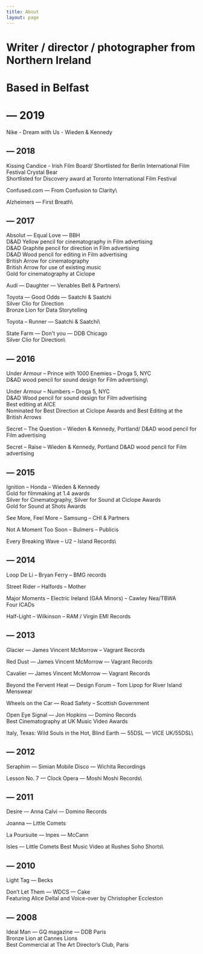 ```yaml
---
title: About
layout: page
---
```


# Writer / director / photographer from Northern Ireland

# Based in Belfast

# **— 2019**

Nike - Dream with Us - Wieden & Kennedy

## — 2018

Kissing Candice - Irish Film Board/
Shortlisted for Berlin International Film Festival Crystal Bear\
Shortlisted for Discovery award at Toronto International Film Festival

Confused.com — From Confusion to Clarity\


Alzheimers — First Breath\


## — 2017

Absolut — Equal Love — BBH\
D&AD Yellow pencil for cinematography in Film advertising\
D&AD Graphite pencil for direction in Film advertising\
D&AD Wood pencil for editing in Film advertising\
British Arrow for cinematography\
British Arrow for use of existing music\
Gold for cinematography at Ciclope

Audi — Daughter — Venables Bell & Partners\

Toyota — Good Odds — Saatchi & Saatchi\
Silver Clio for Direction\
Bronze Lion for Data Storytelling


Toyota – Runner — Saatchi & Saatchi\


State Farm — Don't you — DDB Chicago\
Silver Clio for Direction\


## — 2016


Under Armour – Prince with 1000 Enemies – Droga 5, NYC\
D&AD wood pencil for sound design for Film advertising\


Under Armour – Numbers – Droga 5, NYC\
D&AD Wood pencil for sound design for Film advertising\
Best editing at AICE\
Nominated for Best Direction at Ciclope Awards and Best Editing at the British Arrows

Secret – The Question – Wieden & Kennedy, Portland/ 
D&AD wood pencil for Film advertising

Secret – Raise – Wieden & Kennedy, Portland
D&AD wood pencil for Film advertising

## — 2015

Ignition – Honda – Wieden & Kennedy\
Gold for filmmaking at 1.4 awards\
Silver for Cinematography, Silver for Sound at Ciclope Awards\
Gold for Sound at Shots Awards

See More, Feel More – Samsung – CHI & Partners

Not A Moment Too Soon – Bulmers – Publicis

Every Breaking Wave – U2 – Island Records\


## — 2014

Loop De Li – Bryan Ferry – BMG records

Street Rider – Halfords – Mother

Major Moments – Electric Ireland (GAA Minors) – Cawley Nea/TBWA\
Four ICADs

Half-Light – Wilkinson – RAM / Virgin EMI Records

## — 2013

Glacier — James Vincent McMorrow – Vagrant Records

Red Dust — James Vincent McMorrow — Vagrant Records

Cavalier — James Vincent McMorrow — Vagrant Records

Beyond the Fervent Heat — Design Forum – Tom Lipop for River Island Menswear

Wheels on the Car — Road Safety – Scottish Government

Open Eye Signal — Jon Hopkins — Domino Records\
Best Cinematography at UK Music Video Awards

Italy, Texas: Wild Souls in the Hot, Blind Earth — 55DSL — VICE UK/55DSL\

## — 2012

Seraphim — Simian Mobile Disco — Wichita Recordings

Lesson No. 7 — Clock Opera — Moshi Moshi Records\


## — 2011

Desire — Anna Calvi — Domino Records

Joanna — Little Comets

La Poursuite — Inpes — McCann

Isles — Little Comets
Best Music Video at Rushes Soho Shorts\


## — 2010

Light Tag — Becks

Don’t Let Them — WDCS — Cake\
Featuring Alice Dellal and Voice-over by Christopher Eccleston

## — 2008

Ideal Man — GQ magazine — DDB Paris\
Bronze Lion at Cannes Lions\
Best Commercial at The Art Director’s Club, Paris